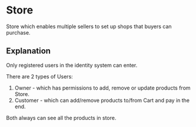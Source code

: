 # Store

Store which enables multiple sellers to set up shops that buyers can purchase.

## Explanation

Only registered users in the identity system can enter.

There are 2 types of Users: 
1. Owner - which has permissions to add, remove or update products from Store.
2. Customer - which can add/remove products to/from Cart and pay in the end.

Both always can see all the products in store.
